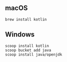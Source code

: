 ## macOS

```shell
brew install kotlin
```

## Windows

```shell
scoop install kotlin
scoop bucket add java
scoop install java/openjdk
```
